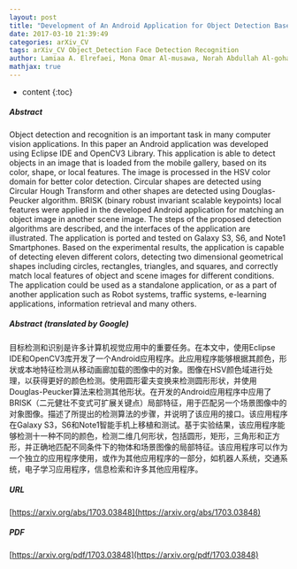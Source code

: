 ```yaml
---
layout: post
title: "Development of An Android Application for Object Detection Based on Color, Shape, or Local Features"
date: 2017-03-10 21:39:49
categories: arXiv_CV
tags: arXiv_CV Object_Detection Face Detection Recognition
author: Lamiaa A. Elrefaei, Mona Omar Al-musawa, Norah Abdullah Al-gohany
mathjax: true
---
```


* content
{:toc}

##### Abstract
Object detection and recognition is an important task in many computer vision applications. In this paper an Android application was developed using Eclipse IDE and OpenCV3 Library. This application is able to detect objects in an image that is loaded from the mobile gallery, based on its color, shape, or local features. The image is processed in the HSV color domain for better color detection. Circular shapes are detected using Circular Hough Transform and other shapes are detected using Douglas-Peucker algorithm. BRISK (binary robust invariant scalable keypoints) local features were applied in the developed Android application for matching an object image in another scene image. The steps of the proposed detection algorithms are described, and the interfaces of the application are illustrated. The application is ported and tested on Galaxy S3, S6, and Note1 Smartphones. Based on the experimental results, the application is capable of detecting eleven different colors, detecting two dimensional geometrical shapes including circles, rectangles, triangles, and squares, and correctly match local features of object and scene images for different conditions. The application could be used as a standalone application, or as a part of another application such as Robot systems, traffic systems, e-learning applications, information retrieval and many others.

##### Abstract (translated by Google)
目标检测和识别是许多计算机视觉应用中的重要任务。在本文中，使用Eclipse IDE和OpenCV3库开发了一个Android应用程序。此应用程序能够根据其颜色，形状或本地特征检测从移动画廊加载的图像中的对象。图像在HSV颜色域进行处理，以获得更好的颜色检测。使用圆形霍夫变换来检测圆形形状，并使用Douglas-Peucker算法来检测其他形状。在开发的Android应用程序中应用了BRISK（二元健壮不变式可扩展关键点）局部特征，用于匹配另一个场景图像中的对象图像。描述了所提出的检测算法的步骤，并说明了该应用的接口。该应用程序在Galaxy S3，S6和Note1智能手机上移植和测试。基于实验结果，该应用程序能够检测十一种不同的颜色，检测二维几何形状，包括圆形，矩形，三角形和正方形，并正确地匹配不同条件下的物体和场景图像的局部特征。该应用程序可以作为一个独立的应用程序使用，或作为其他应用程序的一部分，如机器人系统，交通系统，电子学习应用程序，信息检索和许多其他应用程序。

##### URL
[https://arxiv.org/abs/1703.03848](https://arxiv.org/abs/1703.03848)

##### PDF
[https://arxiv.org/pdf/1703.03848](https://arxiv.org/pdf/1703.03848)

